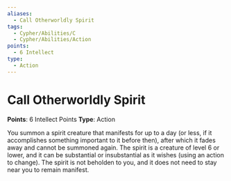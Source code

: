 ```yaml
---
aliases:
  - Call Otherworldly Spirit
tags:
  - Cypher/Abilities/C
  - Cypher/Abilities/Action
points:
  - 6 Intellect
type:
  - Action
---
```


# Call Otherworldly Spirit

**Points**: 6 Intellect Points
**Type**: Action

You summon a spirit creature that manifests for up to a day (or less, if it accomplishes something important to it before then), after which it fades away and cannot be summoned again. The spirit is a creature of level 6 or lower, and it can be substantial or insubstantial as it wishes (using an action to change). The spirit is not beholden to you, and it does not need to stay near you to remain manifest.
